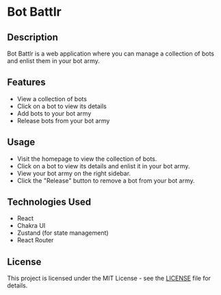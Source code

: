 # Bot Battlr

## Description
Bot Battlr is a web application where you can manage a collection of bots and enlist them in your bot army.

## Features
- View a collection of bots
- Click on a bot to view its details
- Add bots to your bot army
- Release bots from your bot army

## Usage
- Visit the homepage to view the collection of bots.
- Click on a bot to view its details and enlist it in your bot army.
- View your bot army on the right sidebar.
- Click the "Release" button to remove a bot from your bot army.

## Technologies Used
- React
- Chakra UI
- Zustand (for state management)
- React Router

## License
This project is licensed under the MIT License - see the [LICENSE](LICENSE) file for details.

